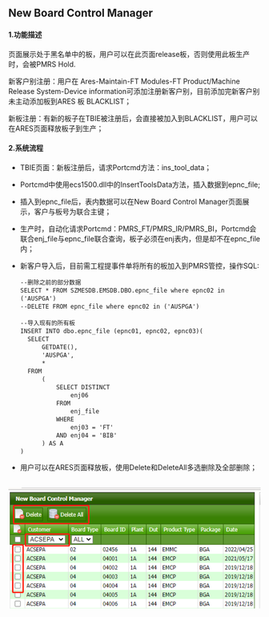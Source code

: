 ## New Board Control Manager



#### 1.功能描述

页面展示处于黑名单中的板，用户可以在此页面release板，否则使用此板生产时，会被PMRS Hold.

新客户别注册：用户在 Ares-Maintain-FT Modules-FT Product/Machine Release System-Device information可添加注册新客户别，目前添加完新客户别未主动添加板到ARES 板 BLACKLIST；

新板注册：有新的板子在TBIE被注册后，会直接被加入到BLACKLIST，用户可以在ARES页面释放板子到生产；

#### 2.系统流程

- TBIE页面：新板注册后，请求Portcmd方法：ins_tool_data；

- Portcmd中使用ecs1500.dll中的InsertToolsData方法，插入数据到epnc_file;

- 插入到epnc_file后，表内数据可以在New Board Control Manager页面展示，客户与板号为联合主键；

- 生产时，自动化请求Portcmd：PMRS_FT/PMRS_IR/PMRS_BI，Portcmd会联合enj_file与epnc_file联合查询，板子必须在enj表内，但是却不在epnc_file内；

- 新客户导入后，目前需工程提事件单将所有的板加入到PMRS管控，操作SQL:

  ```
  --删除之前的部分数据
  SELECT * FROM SZMESDB.EMSDB.DBO.epnc_file where epnc02 in ('AUSPGA')
  --DELETE FROM epnc_file where epnc02 in ('AUSPGA')
  
  --导入现有的所有板
  INSERT INTO dbo.epnc_file (epnc01, epnc02, epnc03)(
  	SELECT
  		GETDATE(),
  		'AUSPGA',
  		*
  	FROM
  		(
  			SELECT DISTINCT
  				enj06
  			FROM
  				enj_file
  			WHERE
  				enj03 = 'FT'
  			AND enj04 = 'BIB'
  		) AS A
  )
  ```

- 用户可以在ARES页面释放板，使用Delete和DeleteAll多选删除及全部删除；

​		![image-20220812085029820](./asset/typora-user-images/image-20220812085029820.png)

